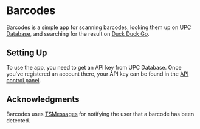 # Barcodes

Barcodes is a simple app for scanning barcodes, looking them up on [UPC Database](http://upcdatabase.org), and searching for the result on [Duck Duck Go](https://duckduckgo.com).

## Setting Up

To use the app, you need to get an API key from UPC Database. Once you've registered an account there, your API key can be found in the [API control panel](http://upcdatabase.org/ucp-api).

## Acknowledgments

Barcodes uses [TSMessages](https://github.com/toursprung/TSMessages) for notifying the user that a barcode has been detected.